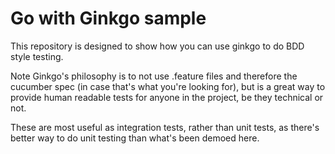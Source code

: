 # Go with Ginkgo sample

This repository is designed to show how you can use ginkgo to do BDD style testing.

Note Ginkgo's philosophy is to not use .feature files and therefore the cucumber spec (in case that's what you're looking for), but is a
great way to provide human readable tests for anyone in the project, be they technical or not.

These are most useful as integration tests, rather than unit tests, as there's better way to do unit testing than what's been demoed here.
